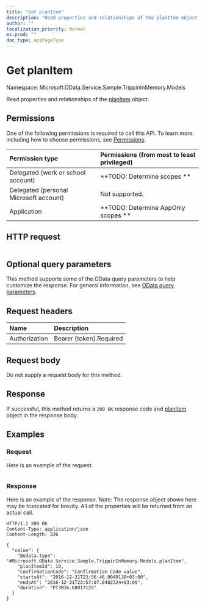 ```yaml
---
title: "Get planItem"
description: "Read properties and relationships of the planItem object."
author: ""
localization_priority: Normal
ms.prod: ""
doc_type: apiPageType
---
```


# Get planItem

Namespace: Microsoft.OData.Service.Sample.TrippinInMemory.Models

Read properties and relationships of the [planItem](../resources/microsoft.odata.service.sample.trippininmemory.models-planitem.md) object.

## Permissions
One of the following permissions is required to call this API. To learn more, including how to choose permissions, see [Permissions](/concepts/permissions-reference.md).

|Permission type|Permissions (from most to least privileged)|
|:---|:---|
|Delegated (work or school account)|**TODO: Determine scopes **|
|Delegated (personal Microsoft account)|Not supported.|
|Application|**TODO: Determine AppOnly scopes **|

## HTTP request
<!-- {
  "blockType": "ignored"
}
-->
``` http
```

## Optional query parameters
This method supports some of the OData query parameters to help customize the response. For general information, see [OData query parameters](/graph/query-parameters).

## Request headers
|Name|Description|
|:---|:---|
|Authorization|Bearer {token}.Required|

## Request body
Do not supply a request body for this method.

## Response
If successful, this method returns a `200 OK` response code and [planItem](../resources/microsoft.odata.service.sample.trippininmemory.models-planitem.md) object in the response body.

## Examples

### Request
Here is an example of the request.
<!-- {
  "blockType": "request",
  "name": "get_planitem"
}
-->
``` http

```

### Response
Here is an example of the response. Note: The response object shown here may be truncated for brevity. All of the properties will be returned from an actual call.
<!-- {
  "blockType": "response",
  "truncated": true,
  "@odata.type": "Microsoft.OData.Service.Sample.TrippinInMemory.Models.planItem"
}
-->
``` http
HTTP/1.1 200 OK
Content-Type: application/json
Content-Length: 326

{
  "value": {
    "@odata.type": "#Microsoft.OData.Service.Sample.TrippinInMemory.Models.planItem",
    "planItemId": 10,
    "confirmationCode": "Confirmation Code value",
    "startsAt": "2016-12-31T23:56:46.9049138+03:00",
    "endsAt": "2016-12-31T23:57:07.6482324+03:00",
    "duration": "PT3M16.6801712S"
  }
}
```

